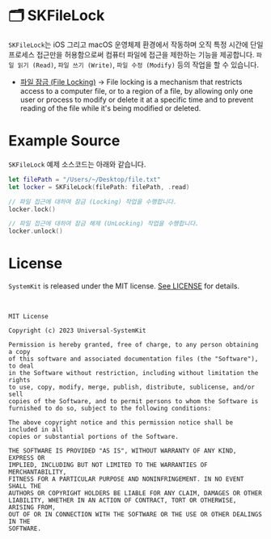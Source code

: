 # 🗂 SKFileLock

`SKFileLock`는 iOS 그리고 macOS 운영체제 환경에서 작동하며 오직 특정 시간에 단일 프로세스 접근만을 허용함으로써 컴퓨터 파일에 접근을 제한하는 기능을 제공합니다. `파일 읽기 (Read)`, `파일 쓰기 (Write)`, `파일 수정 (Modify)` 등의 작업을 할 수 있습니다.

* [파일 잠금 (File Locking)](https://en.wikipedia.org/wiki/File_locking) → File locking is a mechanism that restricts access to a computer file, or to a region of a file, by allowing only one user or process to modify or delete it at a specific time and to prevent reading of the file while it's being modified or deleted.

# Example Source

`SKFileLock` 예제 소스코드는 아래와 같습니다.

```Swift
let filePath = "/Users/~/Desktop/file.txt"
let locker = SKFileLock(filePath: filePath, .read)

// 파일 접근에 대하여 잠금 (Locking) 작업을 수행합니다.
locker.lock()

// 파일 접근에 대하여 잠금 해제 (UnLocking) 작업을 수행합니다.        
locker.unlock()
```

# License

`SystemKit` is released under the MIT license. [See LICENSE](https://github.com/ChangYeop-Yang/Apple-SystemKit/blob/main/LICENSE) for details.

</br>

```TEXT
MIT License

Copyright (c) 2023 Universal-SystemKit

Permission is hereby granted, free of charge, to any person obtaining a copy
of this software and associated documentation files (the "Software"), to deal
in the Software without restriction, including without limitation the rights
to use, copy, modify, merge, publish, distribute, sublicense, and/or sell
copies of the Software, and to permit persons to whom the Software is
furnished to do so, subject to the following conditions:

The above copyright notice and this permission notice shall be included in all
copies or substantial portions of the Software.

THE SOFTWARE IS PROVIDED "AS IS", WITHOUT WARRANTY OF ANY KIND, EXPRESS OR
IMPLIED, INCLUDING BUT NOT LIMITED TO THE WARRANTIES OF MERCHANTABILITY,
FITNESS FOR A PARTICULAR PURPOSE AND NONINFRINGEMENT. IN NO EVENT SHALL THE
AUTHORS OR COPYRIGHT HOLDERS BE LIABLE FOR ANY CLAIM, DAMAGES OR OTHER
LIABILITY, WHETHER IN AN ACTION OF CONTRACT, TORT OR OTHERWISE, ARISING FROM,
OUT OF OR IN CONNECTION WITH THE SOFTWARE OR THE USE OR OTHER DEALINGS IN THE
SOFTWARE.
```
